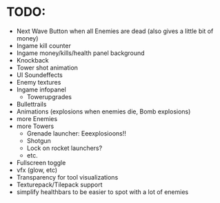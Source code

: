 # TODO:

- Next Wave Button when all Enemies are dead (also gives a little bit of money)
- Ingame kill counter
- Ingame money/kills/health panel background
- Knockback
- Tower shot animation
- UI Soundeffects
- Enemy textures
- Ingame infopanel
  - Towerupgrades
- Bullettrails
- Animations (explosions when enemies die, Bomb explosions)
- more Enemies
- more Towers
  - Grenade launcher: Eeexplosioons!!
  - Shotgun
  - Lock on rocket launchers?
  - etc.
- Fullscreen toggle
- vfx (glow, etc)
- Transparency for tool visualizations
- Texturepack/Tilepack support
- simplify healthbars to be easier to spot with a lot of enemies
